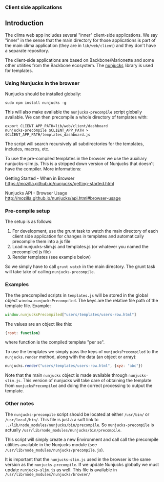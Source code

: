 ### Client side applications

## Introduction

The clima web app includes several "inner" client-side applications. We say "inner" in the sense that the main directory for those applications is part of the main clima application (they are in `lib/web/client`) and they don't have a separate repository.

The client-side applications are based on Backbone/Marionette and some other utilities from the Backbone ecosystem. The [nunjucks](https://mozilla.github.io/nunjucks/) library is used for templates.

### Using Nunjucks in the browser

 Nunjucks should be installed globally:
```
sudo npm install nunjucks -g
```

This will also make available the `nunjucks-precompile` script globally available. We can then precompile a whole directory of templates with:
```
export CLIENT_APP_PATH=lib/web/client/dashboard
nunjucks-precompile $CLIENT_APP_PATH > $CLIENT_APP_PATH/templates_dashboard.js
```

The script will search recursively all subdirectories for the templates, includes, macros, etc.

To use the pre-compiled templates in the browser we use the auxiliary nunjucks-slim.js. This is a stripped down version of Nunjucks that doesn't have the compiler. More informations:

Getting Started - When in Browser
https://mozilla.github.io/nunjucks/getting-started.html

Nunjucks API - Browser Usage
http://mozilla.github.io/nunjucks/api.html#browser-usage

### Pre-compile setup

The setup is as follows:

1. For development, use the grunt task to watch the main directory of each client side application for changes in templates and automatically precompile them into a js file
2. Load nunjucks-slim.js and templates.js (or whatever you named the precompiled js file)
3. Render templates (see example below)

So we simply have to call `grunt watch` in the main directory. The grunt task will take take of calling `nunjucks-precompile`.

### Examples

The the precompiled scripts in `templates.js` will be stored in the global object `window.nunjucksPrecompiled`. The keys are the relative file path of the template file. Example:
```js
window.nunjucksPrecompiled["users/templates/users-row.html"]
```

The values are an object like this:
```js
{root: function}
```
where function is the compiled template "per se".

To use the templates we simply pass the keys of `nunjucksPrecompiled` to the `nunjucks.render` method, along with the data (an object or array):
```js
nunjucks.render("users/templates/users-row.html", {xyz: "abc"})
```

Note that the main `nunjucks` object is made available through `nunjucks-slim.js`. This version of nunjucks will take care of obtaining the template  from `nunjucksPrecompiled` and doing the correct processing to output the template.

### Other notes

The `nunjucks-precompile` script should be located at either `/usr/bin/` or `/usr/local/bin/`. This file is just a a soft link to `../lib/node_modules/nunjucks/bin/precompile`. So `nunjucks-precompile` is actually `/usr/lib/node_modules/nunjucks/bin/precompile`. 

This script will simply create a new Environment and call call the precompile utilities available in the Nunjucks module (see `/usr/lib/node_modules/nunjucks/precompile.js`).

It is important that the `nunjucks-slim.js` used in the browser is the same version as the `nunjucks-precompile`. If we update Nunjucks globally we must update `nunjucks-slim.js` as well. This file is available in `/usr/lib/node_modules/nunjucks/browser/`
